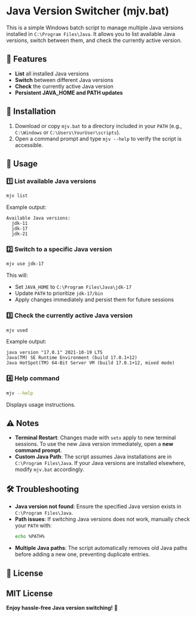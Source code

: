 # Java Version Switcher (mjv.bat)

This is a simple Windows batch script to manage multiple Java versions installed in `C:\Program Files\Java`. It allows you to list available Java versions, switch between them, and check the currently active version.

## 📌 Features
- **List** all installed Java versions
- **Switch** between different Java versions
- **Check** the currently active Java version
- **Persistent JAVA_HOME and PATH updates**

## 🚀 Installation
1. Download or copy `mjv.bat` to a directory included in your `PATH` (e.g., `C:\Windows` or `C:\Users\YourUser\scripts`).
2. Open a command prompt and type `mjv --help` to verify the script is accessible.

## 📖 Usage
### 1️⃣ List available Java versions
```sh
mjv list
```
Example output:
```
Available Java versions:
  jdk-11
  jdk-17
  jdk-21
```

### 2️⃣ Switch to a specific Java version
```sh
mjv use jdk-17
```
This will:
- Set `JAVA_HOME` to `C:\Program Files\Java\jdk-17`
- Update `PATH` to prioritize `jdk-17/bin`
- Apply changes immediately and persist them for future sessions

### 3️⃣ Check the currently active Java version
```sh
mjv used
```
Example output:
```
java version "17.0.1" 2021-10-19 LTS
Java(TM) SE Runtime Environment (build 17.0.1+12)
Java HotSpot(TM) 64-Bit Server VM (build 17.0.1+12, mixed mode)
```

### 4️⃣ Help command
```sh
mjv --help
```
Displays usage instructions.

## ⚠️ Notes
- **Terminal Restart**: Changes made with `setx` apply to new terminal sessions. To use the new Java version immediately, open a **new command prompt**.
- **Custom Java Path**: The script assumes Java installations are in `C:\Program Files\Java`. If your Java versions are installed elsewhere, modify `mjv.bat` accordingly.

## 🛠️ Troubleshooting
- **Java version not found**: Ensure the specified Java version exists in `C:\Program Files\Java`.
- **Path issues**: If switching Java versions does not work, manually check your `PATH` with:
  ```sh
  echo %PATH%
  ```
- **Multiple Java paths**: The script automatically removes old Java paths before adding a new one, preventing duplicate entries.

## 📜 License
MIT License
---
**Enjoy hassle-free Java version switching!** 🎯

